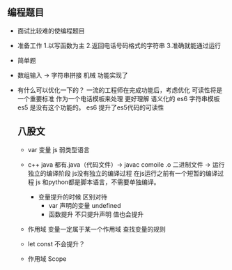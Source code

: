 ## 编程题目
- 面试比较难的使编程题目
- 准备工作
   1.以写函数为主
   2.返回电话号码格式的字符串
   3.准确就能通过运行

- 简单题
 - 数组输入 -> 字符串拼接  机械
 功能实现了
 - 有什么可以优化一下的？
   一流的工程师在完成功能后，考虑优化  可读性将是一个重要标准
   作为一个电话模板来处理 更好理解  语义化的
   es6  字符串模板  es5 是没有这个功能的。 es6 提升了es5代码的可读性

   ## 八股文
   - var 变量 js 弱类型语言
   - c++ java 都有.java（代码文件）-> javac comoile  .o 二进制文件 -> 运行
     独立的编译阶段
     js没有独立的编译过程  在js运行之前有一个短暂的编译过程  js 和python都是脚本语言，不需要单独编译。

     - 变量提升的时候  区别对待
       - var 声明的变量 undefined
       - 函数提升  不只提升声明  值也会提升

   - 作用域 
    变量一定属于某一个作用域
    查找变量的规则
    - let const 不会提升？

    - 作用域 Scope
